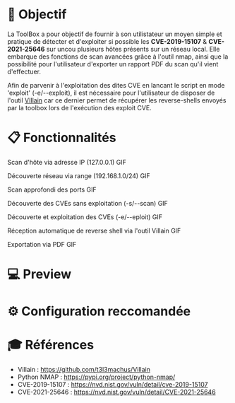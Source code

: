 

# :dart: Objectif

La ToolBox a pour objectif de fournir à son utilistateur un moyen simple et pratique de détecter et d'exploiter si possible les **CVE-2019-15107** & **CVE-2021-25646** sur uncou plusieurs hôtes présents sur un réseau local.
Elle embarque des fonctions de scan avancées grâce à l'outil nmap, ainsi que la possibilité pour l'utilisateur d'exporter un rapport PDF du scan qu'il vient d'effectuer.

Afin de parvenir à l'exploitation des dites CVE en lancant le script en mode 'exploit' (-e/--exploit), il est nécessaire pour l'utilisateur de disposer de l'outil [VIllain](https://github.com/t3l3machus/Villain) car ce dernier permet de récupérer les reverse-shells envoyés par la toolbox lors de l'exécution des exploit CVE.

# :clipboard: Fonctionnalités 
Scan d'hôte via adresse IP (127.0.0.1)
GIF

Découverte réseau via range (192.168.1.0/24)
GIF

Scan approfondi des ports 
GIF

Découverte des CVEs sans exploitation (-s/--scan)
GIF

Découverte et exploitation des CVEs (-e/--eploit)
GIF

Réception automatique de reverse shell via l'outil Villain 
GIF

Exportation via PDF 
GIF 


# :computer: Preview 

# :gear: Configuration reccomandée

# :mortar_board: Références

- Villain : https://github.com/t3l3machus/Villain 
- Python NMAP : https://pypi.org/project/python-nmap/ 
- CVE-2019-15107 : https://nvd.nist.gov/vuln/detail/cve-2019-15107 
- CVE-2021-25646 : https://nvd.nist.gov/vuln/detail/CVE-2021-25646 

